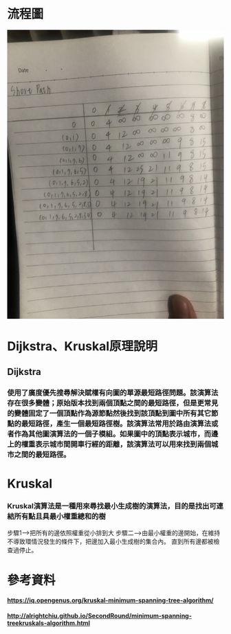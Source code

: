 # 流程圖
![](/image/S__82919656.jpg)
# Dijkstra、Kruskal原理說明
## Dijkstra
### 使用了廣度優先搜尋解決賦權有向圖的單源最短路徑問題。該演算法存在很多變體；原始版本找到兩個頂點之間的最短路徑，但是更常見的變體固定了一個頂點作為源節點然後找到該頂點到圖中所有其它節點的最短路徑，產生一個最短路徑樹。該演算法常用於路由演算法或者作為其他圖演算法的一個子模組。如果圖中的頂點表示城市，而邊上的權重表示城市間開車行經的距離，該演算法可以用來找到兩個城市之間的最短路徑。

# Kruskal
### Kruskal演算法是一種用來尋找最小生成樹的演算法，目的是找出可連結所有點且具最小權重總和的樹
步驟1–>把所有的邊依照權重從小排到大
步驟二–>由最小權重的邊開始，在維持不導致環情況發生的條件下，把邊加入最小生成樹的集合內。
直到所有邊都被檢查過停止。
# 參考資料
#### https://iq.opengenus.org/kruskal-minimum-spanning-tree-algorithm/
#### http://alrightchiu.github.io/SecondRound/minimum-spanning-treekruskals-algorithm.html

